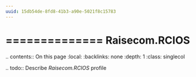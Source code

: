 ```yaml
---
uuid: 15db54de-8fd8-41b3-a90e-5021f8c15783
---
```



==============
Raisecom.RCIOS
==============

.. contents:: On this page
    :local:
    :backlinks: none
    :depth: 1
    :class: singlecol

.. todo::
    Describe *Raisecom.RCIOS* profile


